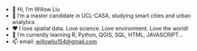 - 👋 Hi, I’m Willow Liu
- 👀 I’m a master candidate in UCL-CASA, studying smart cities and urban analytics
- ❤️ I love spatial data. Love science. Love environment. Love the world!
- 🌱 I’m currently learning R, Python, QGIS, SQL, HTML, JAVASCRIPT...
- 📫 email: willowliu154@gmail.com

<!---
zhixuanliu1/zhixuanliu1 is a ✨ special ✨ repository because its `README.md` (this file) appears on your GitHub profile.
You can click the Preview link to take a look at your changes.
--->
